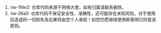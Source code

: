 1.   :tw-1f4e2:  仓库代码来源于网络大佬，如有归属请联系删除。
2.    :tw-26a0: 仓库代码不保证安全性、准确性，还可能存在未知风险，对于使用后造成的一切损失及后果将由您个人承担！如您仍愿继续使用即表明已同意该原则。
